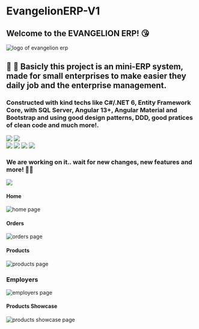 # EvangelionERP-V1

## Welcome to the EVANGELION ERP! 😘

![logo of evangelion erp](https://static.wikia.nocookie.net/evangelion/images/d/db/Neon_Genesis_Evangelion_Logo_transparent.png/revision/latest/scale-to-width-down/1000?cb=20200521033858)

## 👾 🤖 Basicly this project is an mini-ERP system, made for small enterprises to make easier they daily job and the enterprise management. 

### Constructed with kind techs like C#/.NET 6, Entity Framework Core, with SQL Server, Angular 13+, Angular Material and Bootstrap and using good design patterns, DDD, good pratices of clean code and much more!.

<div class="back">
  <img src="https://img.shields.io/badge/C%23-239120?style=for-the-badge&logo=c-sharp&logoColor=white%22%3E">
  <img src="https://img.shields.io/badge/.NET-5C2D91?style=for-the-badge&logo=.net&logoColor=white%22%3E">
</div>
<div class"front">
  <img src="https://img.shields.io/badge/JavaScript-F7DF1E?style=for-the-badge&logo=javascript&logoColor=black%22%3E">
  <img src="https://img.shields.io/badge/HTML5-E34F26?style=for-the-badge&logo=html5&logoColor=white%22%3E">
  <img src="https://img.shields.io/badge/CSS3-1572B6?style=for-the-badge&logo=css3&logoColor=white%22%3E">
  <img src="https://img.shields.io/badge/Angular-DD0031?style=for-the-badge&logo=angular&logoColor=white%22%3E">
</div>


### We are working on it.. wait for new changes, new features and more! 👀🎆

<div class="downloads">
<img src="https://img.shields.io/github/downloads/AureoFJunior/EvangelionERP-V1/total?style=for-the-badge">
</div>

#### Home
![home page](https://user-images.githubusercontent.com/70723569/176287922-6971854c-6c32-4fe8-b40a-e1bfb30ead60.png)

#### Orders
![orders page](https://user-images.githubusercontent.com/70723569/176306879-dd998cf8-726d-4935-8fef-b61c31d73c86.png)

#### Products
![products page](https://user-images.githubusercontent.com/70723569/176306885-23774ec5-8c13-4d65-b520-38d6d500a085.png)

### Employers
![employers page](https://user-images.githubusercontent.com/70723569/176306886-c7c0e7ad-0679-46fa-98c0-64d60186332d.png)

#### Products Showcase
![products showcase page](https://user-images.githubusercontent.com/70723569/176306890-85c3a3a0-de8b-45ff-9e3d-4a8fde3bd78c.png)
